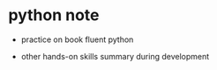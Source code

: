 # python note
- practice on book fluent python 
  
- other hands-on skills summary during development

